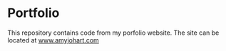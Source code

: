 # Portfolio
 This repository contains code from my porfolio website. The site can be located at www.amyjohart.com
